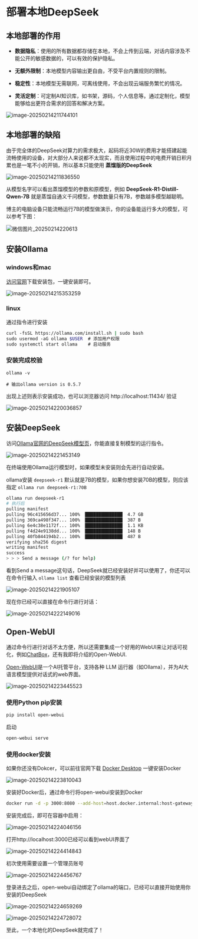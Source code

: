 # 部署本地DeepSeek

## 本地部署的作用

- **数据隐私**：使用的所有数据都存储在本地，不会上传到云端，对话内容涉及不能公开的敏感数据的，可以有效的保护隐私。

- **无额外限制**：本地模型内容输出更自由，不受平台内置规则的限制。

- **稳定性**：本地模型无需联网，可离线使用，不会出现云端服务繁忙的情况。

- **灵活定制**：可定制AI知识库，如书架，源码，个人信息等。通过定制化，模型能够给出更符合需求的回答和解决方案。

![image-20250214211744101](https://cdn.jsdelivr.net/gh/antonhu/picx-images-hosting/picGo/image-20250214211744101.png)

## 本地部署的缺陷

由于完全体的DeepSeek对算力的需求极大，起码将近30W的费用才能搭建起能流畅使用的设备，对大部分人来说都不太现实，而且使用过程中的电费开销日积月累也是一笔不小的开销，所以基本只能使用 **蒸馏版的DeepSeek**

![image-20250214211836550](https://cdn.jsdelivr.net/gh/antonhu/picx-images-hosting/picGo/image-20250214211836550.png)

从模型名字可以看出蒸馏模型的参数和原模型，例如 **DeepSeek-R1-Distill-Qwen-7B** 就是蒸馏自通义千问模型，参数数量只有7B，参数越多模型越聪明。

博主的电脑设备只能流畅运行7B的模型做演示，你的设备能运行多大的模型，可以参考下图：

![微信图片_20250214220613](https://cdn.jsdelivr.net/gh/antonhu/picx-images-hosting/picGo/%E5%BE%AE%E4%BF%A1%E5%9B%BE%E7%89%87_20250214220613.png)

## 安装Ollama

### windows和mac

[访问官网](https://ollama.com/)下载安装包，一键安装即可。

![image-20250214215353259](C:\Users\50413\AppData\Roaming\Typora\typora-user-images\image-20250214215353259.png)

### linux

通过指令进行安装

```bash
curl -fsSL https://ollama.com/install.sh | sudo bash
sudo usermod -aG ollama $USER  # 添加用户权限
sudo systemctl start ollama    # 启动服务
```

### 安装完成校验

```bas
ollama -v

# 输出ollama version is 0.5.7
```

出现上述则表示安装成功，也可以浏览器访问 http://localhost:11434/ 验证

![image-20250214220036857](https://cdn.jsdelivr.net/gh/antonhu/picx-images-hosting/picGo/image-20250214220036857.png)

## 安装DeepSeek

访问[Ollama官网的DeepSeek模型页](https://ollama.com/library/deepseek-r1)，你能直接复制模型的运行指令。

![image-20250214221453149](https://cdn.jsdelivr.net/gh/antonhu/picx-images-hosting/picGo/image-20250214221453149.png)

在终端使用Ollama运行模型时，如果模型未安装则会先进行自动安装。

ollama安装 `deepseek-r1` 默认就是7B的模型，如果你想安装70B的模型，则应该指定 `ollama run deepseek-r1:70B` 

```bash
ollama run deepseek-r1
# 执行后
pulling manifest
pulling 96c415656d37... 100% ▕██████████████▏ 4.7 GB
pulling 369ca498f347... 100% ▕██████████████▏ 387 B
pulling 6e4c38e1172f... 100% ▕██████████████▏ 1.1 KB
pulling f4d24e9138dd... 100% ▕██████████████▏ 148 B
pulling 40fb844194b2... 100% ▕██████████████▏ 487 B
verifying sha256 digest
writing manifest
success
> > > Send a message (/? for help)
```

看到Send a message这句话，DeepSeek就已经安装好并可以使用了，你还可以在命令行输入 `ollama list` 查看已经安装的模型列表

![image-20250214221905107](https://cdn.jsdelivr.net/gh/antonhu/picx-images-hosting/picGo/image-20250214221905107.png)

现在你已经可以直接在命令行进行对话：

![image-20250214222149016](https://cdn.jsdelivr.net/gh/antonhu/picx-images-hosting/picGo/image-20250214222149016.png)

## Open-WebUI

通过命令行进行对话不太方便，所以还需要集成一个好用的WebUI来让对话可视化，例如[ChatBox](https://chatboxai.app/zh)，还有我即将介绍的Open-WebUI.

[Open-WebUI](![](https://cdn.jsdelivr.net/gh/antonhu/picx-images-hosting/picGo/image-20250214223225520.png))是一个AI托管平台，支持各种 LLM 运行器（如Ollama），并为AI大语言模型提供对话式的web界面。

![image-20250214223445523](https://cdn.jsdelivr.net/gh/antonhu/picx-images-hosting/picGo/image-20250214223445523.png)

### 使用Python pip安装

```bash
pip install open-webui
```

启动

```bash
open-webui serve
```

### 使用docker安装

如果你还没有Dokcer，可以前往官网下载 [Docker Desktop](https://www.docker.com/) 一键安装Docker

![image-20250214223810043](https://cdn.jsdelivr.net/gh/antonhu/picx-images-hosting/picGo/image-20250214223810043.png)

安装好Docker后，通过命令行将open-webui安装到Docker

```bash
docker run -d -p 3000:8080 --add-host=host.docker.internal:host-gateway -v open-webui:/app/backend/data --name open-webui --restart always ghcr.io/open-webui/open-webui:main
```

安装完成后，即可在容器中启用：

![image-20250214224046156](https://cdn.jsdelivr.net/gh/antonhu/picx-images-hosting/picGo/image-20250214224046156.png)

打开http://localhost:3000已经可以看到webUI界面了

![image-20250214224414843](C:\Users\50413\AppData\Roaming\Typora\typora-user-images\image-20250214224414843.png)

初次使用需要设置一个管理员账号

![image-20250214224456767](https://cdn.jsdelivr.net/gh/antonhu/picx-images-hosting/picGo/image-20250214224456767.png)

登录进去之后，open-webui自动绑定了ollama的端口，已经可以直接开始使用你安装的DeepSeek

![image-20250214224659269](https://cdn.jsdelivr.net/gh/antonhu/picx-images-hosting/picGo/image-20250214224659269.png)

![image-20250214224728072](https://cdn.jsdelivr.net/gh/antonhu/picx-images-hosting/picGo/image-20250214224728072.png)

至此，一个本地化的DeepSeek就完成了！
